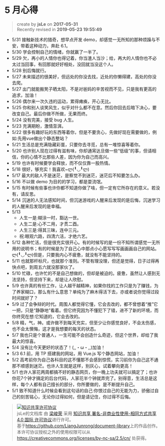 5 月心得
===

> create by **jsLe** on **2017-05-31**  
> Recently revised in **2019-05-23 19:55:49**

* 5/31 接触新技术的猎奇，想早点开发 demo，却感觉一无所知的那种烦躁与不安，带着这种动力，奔赴 6.1。  
* 5/30 学会控制自己的情绪，你就赢了一半了。  
* 5/29 欠，再小的人情你也得记着，你当渣人当沙；给，再大的人情你也不必太过当回事，有回那就好好相处，没回就当没这个人。  
* 5/28 别后悔就行。  
* 5/27 未来描述的很美好，但远处的你没去找，近处的你懒得建，高处的你没去爬。  
* 5/27 出门就能搬凳子晒太阳，不是对爸妈的辛苦视而不见，只是我有更高的追求，加油！  
* 5/26 偶尔来一次久违的运动，累得瘫痪，开心无比。  
* 5/25 你和别人谈笑风生，似乎对什么都不在意。然后你回去后暗下决心，要改变自己。最后你做不所做，无果而终。  
* 5/24 没有完美，接受 bug 人生。  
* 5/23 充满期盼，激情澎湃。  
* 5/22 很多有趣好玩的东西等着你，但是不要贪心，先做好现在需要做的，例如:先用vue做出个静态整站？  
* 5/21 生活总是充满隐藏彩蛋，只要你去寻觅，总有一堆惊喜等着你。  
* 5/20 也许别人现在过得有滋有味，你却通宵达旦做一些“低级”的事，但请相信，你的心情不比那些人差，因为你为自己而高兴。  
* 5/19 也许有时候要学会释放，而不仅仅靠一股热情。  
* 5/18 很好，够充实！我喜欢~ლ(╹◡╹ლ)  
* 5/17 最大的敌人不是迷茫，是察觉不到迷茫，迷茫后不知要怎么办。  
* 5/16 不以做 demo 为目的的学习，都是耍流氓。  
* 5/15 有时候有些事也许你都不知道你做了啥，但一定有它所存在的意义。若没有，请反思。  
* 5/14 沉迷的人无法感知时间，但沉迷游戏的人醒来后发现的是后悔，沉迷学习的人醒来后发现的是幸福。  
* 5/13   
  * 人生一是:糊涂一时，豁达一世。  
  * 人生二是:心不二用，才贯二酉。  
  * 人生三是:得其三昧，连中三元。  
  * 祝:眼观六路，四清六活，才绝六艺。  
* 5/12 各种忙活，但是很充实很开心。有的时候写的是一份不知所谓感觉一无所用的说明书；有的时候是为了自己心中那点小心愿写写写画画画自己的网站。ლ(╹◡╹ლ)但是，只要我内心不疲惫，就没有不能坚持的。  
* 5/11 也就那杆标尺，也就那个准则。不管有理没理，但还是觉得，日子过得再快点吧，到周五六就没那家伙了。  
* 5/10 忙碌，也许忙的不是自己想做的，但却是被迫的。疲惫，虽然让人感到无法坚持，但坚持下来，却是让人欣慰。  
* 5/9 也许真的有份工作，让人越干越精神，如果你找的工作只是为了赚钱，为了养家糊口，那么有什么意思？单纯为了麻木得活下去，亦或者说你觉得过段时间就好了？  
* 5/9 过了会争辩的时代。周围人都觉得它懂，它会去改的，都不曾想着“推”它一把，只是“静静地”看着。但它终究因为不懂犯下了错，进不了新的环境，而你终究在想:它知道的，它会去改的。  
* 5/8 精，气，神。或许做不到每天充实，但至少让你感觉良好，不会太伤感，也不会太懊悔，这才是我想要的每天的状态。  
* 5/7 我也只是个普通人，一生可能不会创造什么奇迹，但这个世界，却给了我最大的惊喜。  
* 5/4 没有比今天更好的状态了！(,,・ω・,,)加油！  
* 5/3 6.1 前，用 TP 搭建我的网站，用 Vue.js 写个静态网站，加油！  
* 5/2 高考前你为自己各科目的这不懂那不会感到惊慌，实习前你为自己这不通那不顺感到迷茫。也许人生就是这样，别灰心，试着攀向更高！  
* 5/1 也许人家花两周都搞不好的静态网页，你一晚上功夫就可以搞定了；也许你花7个钟才搞定的后台代码，人家花半个钟就弄完了。别得意，生活总是这样，每个人都有自己擅长的部分，你所要做的，是不断提升自己。  
* 5/1 致不知道什么时候会看到这句话的自己:你恨过自己的无能为力，骄傲过自己的刻苦铭心，无论你过得如何，但是请记住，你过得不后悔。  

> <a rel="license" href="http://creativecommons.org/licenses/by-nc-sa/4.0/"><img alt="知识共享许可协议" style="border-width:0" src="https://i.creativecommons.org/l/by-nc-sa/4.0/88x31.png" /></a><br /><span xmlns:dct="http://purl.org/dc/terms/" property="dct:title">jsLe的文档库</span> 由 <a xmlns:cc="http://creativecommons.org/ns#" href="https://github.com/LiangJunrong/document-library" property="cc:attributionName" rel="cc:attributionURL">梁峻荣</a> 采用 <a rel="license" href="http://creativecommons.org/licenses/by-nc-sa/4.0/">知识共享 署名-非商业性使用-相同方式共享 4.0 国际 许可协议</a>进行许可。<br />基于<a xmlns:dct="http://purl.org/dc/terms/" href="https://github.com/LiangJunrong/document-library" rel="dct:source">https://github.com/LiangJunrong/document-library</a>上的作品创作。<br />本许可协议授权之外的使用权限可以从 <a xmlns:cc="http://creativecommons.org/ns#" href="https://creativecommons.org/licenses/by-nc-sa/2.5/cn/" rel="cc:morePermissions">https://creativecommons.org/licenses/by-nc-sa/2.5/cn/</a> 处获得。